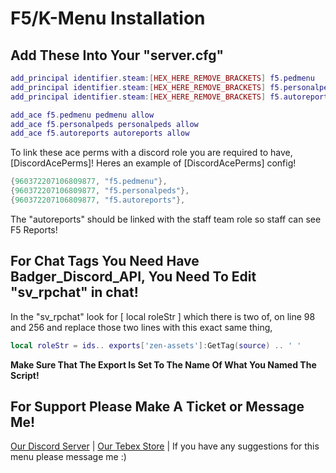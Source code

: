 # F5/K-Menu Installation 

## Add These Into Your "server.cfg"
```lua
add_principal identifier.steam:[HEX_HERE_REMOVE_BRACKETS] f5.pedmenu
add_principal identifier.steam:[HEX_HERE_REMOVE_BRACKETS] f5.personalpeds 
add_principal identifier.steam:[HEX_HERE_REMOVE_BRACKETS] f5.autoreports 

add_ace f5.pedmenu pedmenu allow
add_ace f5.personalpeds personalpeds allow
add_ace f5.autoreports autoreports allow
```
To link these ace perms with a discord role you are required to have,
[DiscordAcePerms]! Heres an example of [DiscordAcePerms] config!

```lua
{960372207106809877, "f5.pedmenu"},
{960372207106809877, "f5.personalpeds"},
{960372207106809877, "f5.autoreports"},
```
The "autoreports" should be linked with the staff team role so staff can see F5 Reports!


## For Chat Tags You Need Have Badger_Discord_API, You Need To Edit "sv_rpchat" in chat!
In the "sv_rpchat" look for [ local roleStr ] which there is two of, on line 98 and 256 and replace those two lines with this exact same thing,
```lua
local roleStr = ids.. exports['zen-assets']:GetTag(source) .. ' '
```
**Make Sure That The Export Is Set To The Name Of What You Named The Script!**


## For Support Please Make A Ticket or Message Me!
[Our Discord Server](https://discord.gg/zdev) | [Our Tebex Store](https://www.zendev.store) | If you have any suggestions for this menu please message me :)

